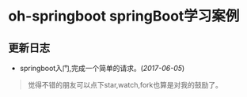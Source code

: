 # oh-springboot springBoot学习案例


## 更新日志

- springboot入门,完成一个简单的请求。(*2017-06-05*)


> 觉得不错的朋友可以点下star,watch,fork也算是对我的鼓励了。
